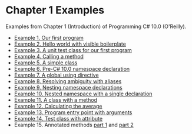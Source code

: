 # Chapter 1 Examples

Examples from Chapter 1 (Introduction) of Programming C# 10.0 (O'Reilly).

* [Example 1. Our first program](HelloWorld/Program.cs)
* [Example 2. Hello world with visible boilerplate](VisibleBoilerplate/Program.cs)
* [Example 3. A unit test class for our first program](Averages/Averages.Tests/WhenCalculatingAverages.cs)
* [Example 4. Calling a method](Averages/Averages.Tests/WhenCalculatingAverages.cs#L12)
* [Example 5. A simple class](Before/AverageCalculator.cs)
* [Example 6. Pre-C# 10.0 namespace declaration](VisibleBoilerplate/AverageCalculator.cs)
* [Example 7. A global using directive](VisibleBoilerplate/GlobalUsingStatement.cs)
* [Example 8. Resolving ambiguity with aliases](Namespaces/MyApp/Ambiguity.cs#L1-L4)
* [Example 9. Nesting namespace declarations](Namespaces/MyApp/Storage/NestedNamespaces.cs)
* [Example 10. Nested namespace with a single declaration](Namespaces/MyApp/Storage/DottedNestedNamespaces.cs#L1)
* [Example 11. A class with a method](Before/AverageCalculator.cs#L3-L9)
* [Example 12. Calculating the average](Averages/Averages/AverageCalculator.cs#L7)
* [Example 13. Program entry point with arguments](Averages/Averages/Program.cs)
* [Example 14. Test class with attribute](Averages/Averages.Tests/WhenCalculatingAverages.cs#L5-L7)
* Example 15. Annotated methods [part 1](Averages/Averages.Tests/WhenCalculatingAverages.cs#L8-L9) and [part 2](Averages/Averages.Tests/WhenCalculatingAverages.cs#L16-L17)

